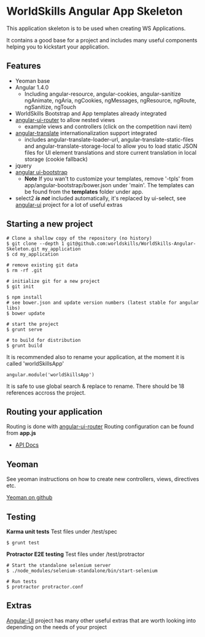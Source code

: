 WorldSkills Angular App Skeleton
==================================

This application skeleton is to be used when creating WS Applications.

It contains a good base for a project and includes many useful components helping you to kickstart your application.



Features
-----------


* Yeoman base
* Angular 1.4.0
	* Including angular-resource, angular-cookies, angular-sanitize
	ngAnimate, ngAria, ngCookies, ngMessages, ngResource, ngRoute, ngSanitize, ngTouch
* WorldSkills Bootstrap and App templates already integrated
* [angular-ui-router](https://github.com/angular-ui/ui-router) to allow nested views
	* example views and controllers (click on the competition navi item)
* [angular-translate](https://github.com/angular-translate/angular-translate) internationalization support integrated
	* includes angular-translate-loader-url, angular-translate-static-files and angular-translate-storage-local to allow you to load static JSON files for UI element translations and store current translation in local storage (cookie fallback)
* jquery
* [angular ui-bootstrap](http://angular-ui.github.io/bootstrap)
	* **Note** If you wan't to customize your templates, remove '-tpls' from app/angular-bootstrap/bower.json under 'main'. The templates can be found from the **templates** folder under app.
* select2 ***is not*** included automatically, it's replaced by ui-select, see [angular-ui](https://angular-ui.github.io/) project for a lot of useful extras


Starting a new project
------------------------

	# Clone a shallow copy of the repository (no history)
	$ git clone --depth 1 git@github.com:worldskills/WorldSkills-Angular-Skeleton.git my_application
	$ cd my_application

	# remove existing git data
	$ rm -rf .git
	
	# initialize git for a new project
	$ git init
	
	$ npm install
	# see bower.json and update version numbers (latest stable for angular libs)
	$ bower update
	
	# start the project
	$ grunt serve
	
	# to build for distribution
	$ grunt build


It is recommended also to rename your application, at the moment it is called 'worldSkillsApp'

	angular.module('worldSkillsApp')

It is safe to use global search & replace to rename. There should be 18 references accross the project. 	
	
	

Routing your application
--------------------------

Routing is done with [angular-ui-router](https://github.com/angular-ui/ui-router)
Routing configuration can be found from **app.js**

* [API Docs](http://angular-ui.github.io/ui-router/site/#/api/ui.router)
	


Yeoman
--------
See yeoman instructions on how to create new controllers, views, directives etc.

[Yeoman on github](https://github.com/yeoman/generator-angular)


Testing
---------
**Karma unit tests**
Test files under /test/spec

	$ grunt test
	
**Protractor E2E testing**
Test files under /test/protractor

	# Start the standalone selenium server
	$ ./node_modules/selenium-standalone/bin/start-selenium
	
	# Run tests
	$ protractor protractor.conf
	


Extras
----------
[Angular-UI](http://angular-ui.github.io/) project has many other useful extras that are worth looking into depending on the needs of your project
